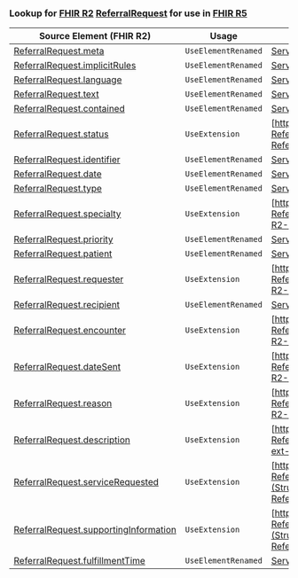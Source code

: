 ### Lookup for [FHIR R2](https://hl7.org/fhir/DSTU2/) [ReferralRequest](https://hl7.org/fhir/DSTU2/ReferralRequest.html) for use in [FHIR R5](https://hl7.org/fhir/R5/)

| Source Element (FHIR R2) | Usage | Target |
| -------------- | ----- | ------ |
| [ReferralRequest.meta](https://hl7.org/fhir/DSTU2/ReferralRequest.html#resource) | `UseElementRenamed` | [ServiceRequest.meta](https://hl7.org/fhir/R5/ServiceRequest.html#resource) |
| [ReferralRequest.implicitRules](https://hl7.org/fhir/DSTU2/ReferralRequest.html#resource) | `UseElementRenamed` | [ServiceRequest.implicitRules](https://hl7.org/fhir/R5/ServiceRequest.html#resource) |
| [ReferralRequest.language](https://hl7.org/fhir/DSTU2/ReferralRequest.html#resource) | `UseElementRenamed` | [ServiceRequest.language](https://hl7.org/fhir/R5/ServiceRequest.html#resource) |
| [ReferralRequest.text](https://hl7.org/fhir/DSTU2/ReferralRequest.html#resource) | `UseElementRenamed` | [ServiceRequest.text](https://hl7.org/fhir/R5/ServiceRequest.html#resource) |
| [ReferralRequest.contained](https://hl7.org/fhir/DSTU2/ReferralRequest.html#resource) | `UseElementRenamed` | [ServiceRequest.contained](https://hl7.org/fhir/R5/ServiceRequest.html#resource) |
| [ReferralRequest.status](https://hl7.org/fhir/DSTU2/ReferralRequest.html#resource) | `UseExtension` | [http://hl7.org/fhir/1.0/StructureDefinition/extension-ReferralRequest.status](StructureDefinition-ext-R2-ReferralRequest.status.html) |
| [ReferralRequest.identifier](https://hl7.org/fhir/DSTU2/ReferralRequest.html#resource) | `UseElementRenamed` | [ServiceRequest.identifier](https://hl7.org/fhir/R5/ServiceRequest.html#resource) |
| [ReferralRequest.date](https://hl7.org/fhir/DSTU2/ReferralRequest.html#resource) | `UseElementRenamed` | [ServiceRequest.authoredOn](https://hl7.org/fhir/R5/ServiceRequest.html#resource) |
| [ReferralRequest.type](https://hl7.org/fhir/DSTU2/ReferralRequest.html#resource) | `UseElementRenamed` | [ServiceRequest.category](https://hl7.org/fhir/R5/ServiceRequest.html#resource) |
| [ReferralRequest.specialty](https://hl7.org/fhir/DSTU2/ReferralRequest.html#resource) | `UseExtension` | [http://hl7.org/fhir/1.0/StructureDefinition/extension-ReferralRequest.specialty](StructureDefinition-ext-R2-ReferralRequest.specialty.html) |
| [ReferralRequest.priority](https://hl7.org/fhir/DSTU2/ReferralRequest.html#resource) | `UseElementRenamed` | [ServiceRequest.priority](https://hl7.org/fhir/R5/ServiceRequest.html#resource) |
| [ReferralRequest.patient](https://hl7.org/fhir/DSTU2/ReferralRequest.html#resource) | `UseElementRenamed` | [ServiceRequest.subject](https://hl7.org/fhir/R5/ServiceRequest.html#resource) |
| [ReferralRequest.requester](https://hl7.org/fhir/DSTU2/ReferralRequest.html#resource) | `UseExtension` | [http://hl7.org/fhir/1.0/StructureDefinition/extension-ReferralRequest.requester](StructureDefinition-ext-R2-ReferralRequest.requester.html) |
| [ReferralRequest.recipient](https://hl7.org/fhir/DSTU2/ReferralRequest.html#resource) | `UseElementRenamed` | [ServiceRequest.performer](https://hl7.org/fhir/R5/ServiceRequest.html#resource) |
| [ReferralRequest.encounter](https://hl7.org/fhir/DSTU2/ReferralRequest.html#resource) | `UseExtension` | [http://hl7.org/fhir/1.0/StructureDefinition/extension-ReferralRequest.encounter](StructureDefinition-ext-R2-ReferralRequest.encounter.html) |
| [ReferralRequest.dateSent](https://hl7.org/fhir/DSTU2/ReferralRequest.html#resource) | `UseExtension` | [http://hl7.org/fhir/1.0/StructureDefinition/extension-ReferralRequest.dateSent](StructureDefinition-ext-R2-ReferralRequest.dateSent.html) |
| [ReferralRequest.reason](https://hl7.org/fhir/DSTU2/ReferralRequest.html#resource) | `UseExtension` | [http://hl7.org/fhir/1.0/StructureDefinition/extension-ReferralRequest.reason](StructureDefinition-ext-R2-ReferralRequest.reason.html) |
| [ReferralRequest.description](https://hl7.org/fhir/DSTU2/ReferralRequest.html#resource) | `UseExtension` | [http://hl7.org/fhir/1.0/StructureDefinition/extension-ReferralRequest.description](StructureDefinition-ext-R2-ReferralRequest.description.html) |
| [ReferralRequest.serviceRequested](https://hl7.org/fhir/DSTU2/ReferralRequest.html#resource) | `UseExtension` | [http://hl7.org/fhir/1.0/StructureDefinition/extension-ReferralRequest.serviceRequested](StructureDefinition-ext-R2-ReferralRequest.serviceRequested.html) |
| [ReferralRequest.supportingInformation](https://hl7.org/fhir/DSTU2/ReferralRequest.html#resource) | `UseExtension` | [http://hl7.org/fhir/1.0/StructureDefinition/extension-ReferralRequest.supportingInformation](StructureDefinition-ext-R2-ReferralRequest.supportingInformation.html) |
| [ReferralRequest.fulfillmentTime](https://hl7.org/fhir/DSTU2/ReferralRequest.html#resource) | `UseElementRenamed` | [ServiceRequest.occurrence[x]](https://hl7.org/fhir/R5/ServiceRequest.html#resource) |
